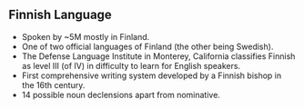 Finnish Language
----------------

* Spoken by ~5M mostly in Finland.
* One of two official languages of Finland (the other being Swedish).
* The Defense Language Institute in Monterey, California classifies Finnish as level III (of IV) in difficulty to learn for English speakers.
* First comprehensive writing system developed by a Finnish bishop in the 16th century.
* 14 possible noun declensions apart from nominative.
